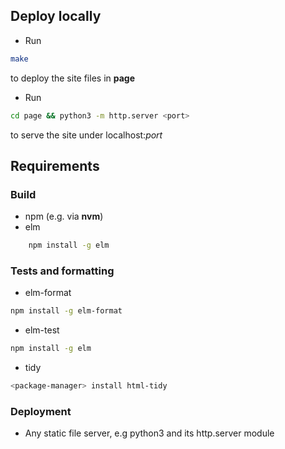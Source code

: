 ## Deploy locally
+ Run
```bash
make
```
to deploy the site files in **page**
+ Run 
```bash
cd page && python3 -m http.server <port>
```
to serve the site under localhost:*port*

## Requirements

### Build 
+ npm (e.g. via **nvm**)
+ elm 
```bash
    npm install -g elm
```

### Tests and formatting

+ elm-format 
```bash
npm install -g elm-format
```
+ elm-test 
```bash
npm install -g elm
```
+ tidy 
```bash
<package-manager> install html-tidy
```

### Deployment

+ Any static file server, e.g python3 and its http.server module
